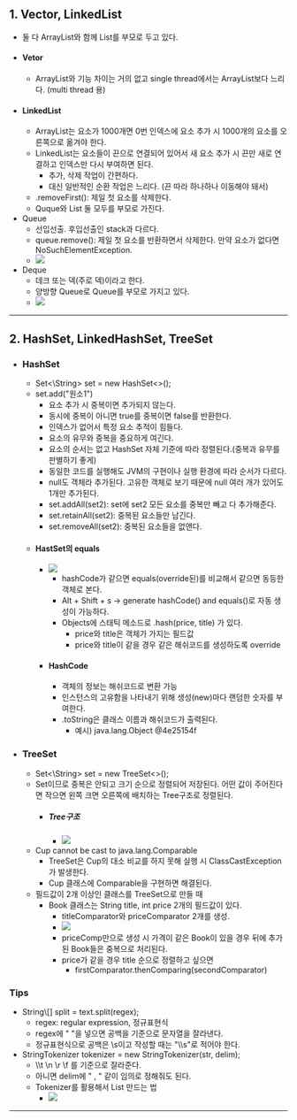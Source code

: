 ## 1. Vector, LinkedList
- 둘 다 ArrayList와 함께 List를 부모로 두고 있다.
- #### Vetor
	- ArrayList와 기능 차이는 거의 없고 single thread에서는 ArrayList보다 느리다. (multi thread 용)
- #### LinkedList
	- ArrayList는 요소가 1000개면 0번 인덱스에 요소 추가 시 1000개의 요소를 오른쪽으로 옮겨야 한다.
	- LinkedList는 요소들이 끈으로 연결되어 있어서 새 요소 추가 시 끈만 새로 연결하고 인덱스만 다시 부여하면 된다.
		- 추가, 삭제 작업이 간편하다.
		- 대신 일반적인 순환 작업은 느리다. (끈 따라 하나하나 이동해야 돼서)
	- .removeFirst(): 제일 첫 요소를 삭제한다.
	- Quque와 List 둘 모두를 부모로 가진다.
- Queue
	- 선입선출. 후입선출인 stack과 다르다.
	- queue.remove(): 제일 첫 요소를 반환하면서 삭제한다. 만약 요소가 없다면 NoSuchElementException.
	- ![](image/Summary%20of%20queue.jpg)
- Deque
	- 데크 또는 덱(주로 덱)이라고 한다.
	- 양방향 Queue로 Queue를 부모로 가지고 있다.
	- ![](image/summary%20of%20deque.jpg)

---
## 2. HashSet, LinkedHashSet, TreeSet
- ### HashSet
	- Set<\String> set = new HashSet<>();
	- set.add("원소1")
		- 요소 추가 시 중복이면 추가되지 않는다.
		- 동시에 중복이 아니면 true를 중복이면 false를 반환한다.
		- 인덱스가 없어서 특정 요소 추적이 힘들다. 
		- 요소의 유무와 중복을 중요하게 여긴다.
		- 요소의 순서는 없고 HashSet 자체 기준에 따라 정렬된다.(중복과 유무를 판별하기 좋게)
		- 동일한 코드를 실행해도 JVM의 구현이나 실행 환경에 따라 순서가 다르다.
		- null도 객체라 추가된다. 고유한 객체로 보기 때문에 null 여러 개가 있어도 1개만 추가된다.
		- set.addAll(set2): set에 set2 모든 요소를 중복만 빼고 다 추가해준다.
		- set.retainAll(set2): 중복된 요소들만 남긴다.
		- set.removeAll(set2): 중복된 요소들을 없앤다.
	- #### HastSet의 equals
		- ![](image/HastSet의%20동등%20메커니즘.jpg)
			- hashCode가 같으면 equals(override된)를 비교해서 같으면 동등한 객체로 본다.
			- Alt + Shift + s -> generate hashCode() and equals()로 자동 생성이 가능하다.
			- Objects에 스태틱 메소드로 .hash(price, title) 가 있다.
				- price와 title은 객체가 가지는 필드값
				- price와 title이 같을 경우 같은 해쉬코드를 생성하도록 override
		- #### HashCode
			- 객체의 정보는 해쉬코드로 변환 가능
			- 인스턴스의 고유함을 나타내기 위해 생성(new)마다 랜덤한 숫자를 부여한다.
			- .toString은 클래스 이름과 해쉬코드가 출력된다.
				- 예시) java.lang.Object @4e25154f
- ### TreeSet
	- Set<\String> set = new TreeSet<>();
	- Set이므로 중복은 안되고 크기 순으로 정렬되어 저장된다. 어떤 값이 주어진다면 작으면 왼쪽 크면 오른쪽에 배치하는 Tree구조로 정렬된다.
		- ##### Tree구조
			- ![](tree구조.jpg)
	- Cup cannot be cast to java.lang.Comparable
		- TreeSet은 Cup의 대소 비교를 하지 못해 실행 시 ClassCastException가 발생한다.
		- Cup 클래스에 Comparable을 구현하면 해결된다.
	- 필드값이 2개 이상인 클래스를 TreeSet으로 만들 때
		- Book 클래스는 String title, int price 2개의 필드값이 있다.
			- titleComparator와 priceComparator 2개를 생성.
			- ![](필드값%202개%20treeset.jpg)
			- priceComp만으로 생성 시 가격이 같은 Book이 있을 경우 뒤에 추가된 Book들은 중복으로 처리된다.
			- price가 같을 경우 title 순으로 정렬하고 싶으면
				- firstComparator.thenComparing(secondComparator)











### Tips
- String\\\[\] split = text.split(regex);
	- regex: regular expression, 정규표현식
	- regex에 " "을 넣으면 공백을 기준으로 문자열을 잘라낸다.
	- 정규표현식으로 공백은 \\s이고 작성할 때는 "\\\\s"로 적어야 한다.
- StringTokenizer tokenizer = new StringTokenizer(str, delim);
	- \\\\t \\n \\r \\f 를 기준으로 잘라준다.
	- 아니면 delim에 " , " 같이 임의로 정해줘도 된다.
	- Tokenizer를 활용해서 List 만드는 법
		- ![](image/tokenizer.jpg)


---
